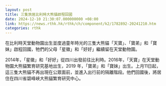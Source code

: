```yaml
---
layout: post
title: 三隻旅居比利時大熊貓啟程回國
date: 2024-12-10 21:30:07.000000000 +08:00
link: https://news.rthk.hk/rthk/ch/component/k2/1782892-20241210.htm
categories: rthk
---
```


在比利時天堂動物園出生並度過童年時光的三隻大熊貓「天寶」、「寶弟」和「寶妹」啟程回國，牠們的父母「星徽」和「好好」繼續留在天堂動物園。

2014年，「星徽」和「好好」從四川出發前往比利時。2016年，「天寶」在天堂動物園大熊貓繁育研究基地出生，2019 年，「寶弟」和「寶妹」出生。上月11日起，這三隻大熊貓不再出現在公眾面前，並進入出行前的隔離階段。他們回國後，將居住在四川省碧峰峽大熊貓繁育研究中心。
